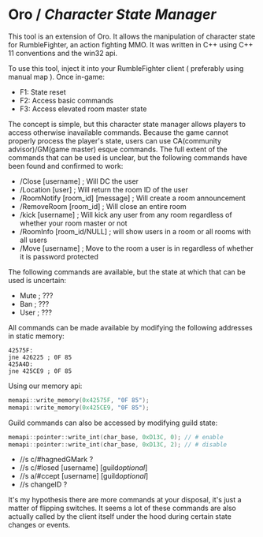 # Oro / ***Character State Manager***

This tool is an extension of Oro. It allows the manipulation of character state for RumbleFighter, an action fighting MMO. It was written in C++ using C++ 11 conventions and the win32 api.

To use this tool, inject it into your RumbleFighter client ( preferably using manual map ). Once in-game:

* F1: State reset
* F2: Access basic commands
* F3: Access elevated room master state

The concept is simple, but this character state manager allows players to access otherwise inavailable commands. Because the game cannot properly process the player's state, users can use CA(community advisor)/GM(game master) esque commands. The full extent of the commands that can be used is unclear, but the following commands have been found and confirmed to work:

* /Close [username] ; Will DC the user
* /Location [user] ; Will return the room ID of the user
* /RoomNotify [room_id] [message] ; Will create a room announcement
* /RemoveRoom [room_id] ; Will close an entire room
* /kick [username] ; Will kick any user from any room regardless of whether your room master or not
* /RoomInfo [room_id/NULL] ; will show users in a room or all rooms with all users
* /Move [username] ; Move to the room a user is in regardless of whether it is password protected

The following commands are available, but the state at which that can be used is uncertain:

* Mute ; ???
* Ban ; ???
* User ; ???

All commands can be made available by modifying the following addresses in static memory:

```
42575F:
jne 426225 ; 0F 85
425A4D:
jne 425CE9 ; 0F 85
```

Using our memory api:

```c++
memapi::write_memory(0x42575F, "0F 85");
memapi::write_memory(0x425CE9, "0F 85");
```

Guild commands can also be accessed by modifying guild state:

```c++
memapi::pointer::write_int(char_base, 0xD13C, 0); // # enable
memapi::pointer::write_int(char_base, 0xD13C, 2); // # disable
```

* //s c/#hagnedGMark ?
* //s c/#losed [username] [guild*optional*]
* //s a/#ccept [username] [guild*optional*]
* //s changeID ?

It's my hypothesis there are more commands at your disposal, it's just a matter of flipping switches. It seems a lot of these commands are also actually called by the client itself under the hood during certain state changes or events.
